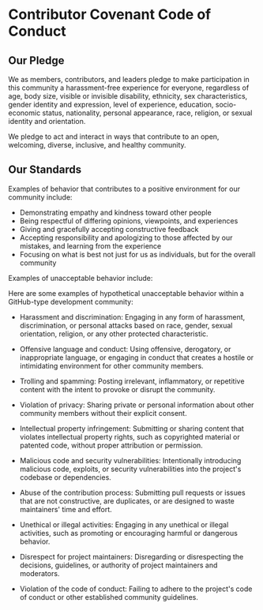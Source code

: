 # Contributor Covenant Code of Conduct

## Our Pledge

We as members, contributors, and leaders pledge to make participation in this community a harassment-free experience for everyone, regardless of age, body size, visible or invisible disability, ethnicity, sex characteristics, gender identity and expression, level of experience, education, socio-economic status, nationality, personal appearance, race, religion, or sexual identity and orientation.

We pledge to act and interact in ways that contribute to an open, welcoming, diverse, inclusive, and healthy community.

## Our Standards

Examples of behavior that contributes to a positive environment for our community include:

- Demonstrating empathy and kindness toward other people
- Being respectful of differing opinions, viewpoints, and experiences
- Giving and gracefully accepting constructive feedback
- Accepting responsibility and apologizing to those affected by our mistakes, and learning from the experience
- Focusing on what is best not just for us as individuals, but for the overall community

Examples of unacceptable behavior include:

Here are some examples of hypothetical unacceptable behavior within a GitHub-type development community:

- Harassment and discrimination: Engaging in any form of harassment, discrimination, or personal attacks based on race, gender, sexual orientation, religion, or any other protected characteristic.

- Offensive language and conduct: Using offensive, derogatory, or inappropriate language, or engaging in conduct that creates a hostile or intimidating environment for other community members.

- Trolling and spamming: Posting irrelevant, inflammatory, or repetitive content with the intent to provoke or disrupt the community.

- Violation of privacy: Sharing private or personal information about other community members without their explicit consent.

- Intellectual property infringement: Submitting or sharing content that violates intellectual property rights, such as copyrighted material or patented code, without proper attribution or permission.

- Malicious code and security vulnerabilities: Intentionally introducing malicious code, exploits, or security vulnerabilities into the project's codebase or dependencies.

- Abuse of the contribution process: Submitting pull requests or issues that are not constructive, are duplicates, or are designed to waste maintainers' time and effort.

- Unethical or illegal activities: Engaging in any unethical or illegal activities, such as promoting or encouraging harmful or dangerous behavior.

- Disrespect for project maintainers: Disregarding or disrespecting the decisions, guidelines, or authority of project maintainers and moderators.

- Violation of the code of conduct: Failing to adhere to the project's code of conduct or other established community guidelines.

